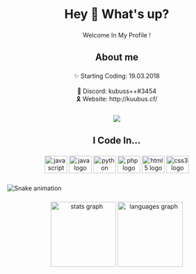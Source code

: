 <h1 align="center">Hey 👋 What's up?</h1>

###

<p align="center">Welcome In My Profile !</p>

###

<h2 align="center">About me</h2>

###

<p align="center">✨ Starting Coding: 19.03.2018<br><br>🐇 Discord: kubuss++#3454<br>🎗️ Website: http://kuubus.cf/</p>

###

<div align="center">
  <img src="https://profile-counter.glitch.me/KubusKocur/count.svg?"  />
</div>

###

<h2 align="center">I Code In...</h2>

###

<div align="center">
  <img src="https://cdn.jsdelivr.net/gh/devicons/devicon/icons/javascript/javascript-original.svg" height="40" width="52" alt="javascript logo"  />
  <img src="https://cdn.jsdelivr.net/gh/devicons/devicon/icons/java/java-original.svg" height="40" width="52" alt="java logo"  />
  <img src="https://cdn.jsdelivr.net/gh/devicons/devicon/icons/python/python-original.svg" height="40" width="52" alt="python logo"  />
  <img src="https://cdn.jsdelivr.net/gh/devicons/devicon/icons/php/php-original.svg" height="40" width="52" alt="php logo"  />
  <img src="https://cdn.jsdelivr.net/gh/devicons/devicon/icons/html5/html5-original.svg" height="40" width="52" alt="html5 logo"  />
  <img src="https://cdn.jsdelivr.net/gh/devicons/devicon/icons/css3/css3-original.svg" height="40" width="52" alt="css3 logo"  />
</div>

###

<img src="https://raw.githubusercontent.com/KubusKocur/KubusKocur/blob/output/snake.svg" alt="Snake animation" />

###

<div align="center">
  <img src="https://github-readme-stats.vercel.app/api?hide_title=false&hide_rank=false&show_icons=true&include_all_commits=true&count_private=true&disable_animations=false&theme=dracula&locale=en&hide_border=false&username=KubusKocur" height="150" alt="stats graph"  />
  <img src="https://github-readme-stats.vercel.app/api/top-langs?locale=en&hide_title=false&layout=compact&card_width=320&langs_count=5&theme=dracula&hide_border=false&username=KubusKocur" height="150" alt="languages graph"  />
</div>

###
